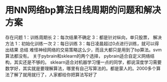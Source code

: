 # 用NN网络bp算法日线周期的问题和解决方案

存在问题
1：训练周期长
2：每次结果不确定
3：都是针对纵向，单只股票，
解决方法
1：初始化训练一次
2：每日训练
3：每日凌晨超过0点进行训练，就可以得出结果
总结
难怪神经网络的交易策略这么少，而且大都只是用到了bp算法。svm算法都没有。
关于pybrain和sklearn的两个选择，
pybrain适合自定义网络结构，其实还是不够的。
sklearn适合对机器学习懂一点的同学，都说深度学习需要数学好，其实就是要理解算法，哪里有自己写算法的。都是蒙人的。2000多个算法了解了就用就行了，人家都给你把算法写好了
